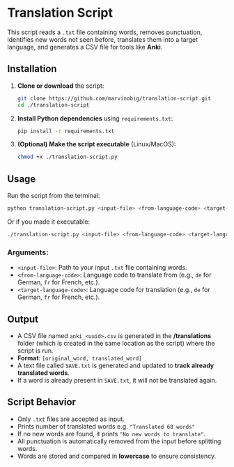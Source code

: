 # Translation Script

This script reads a `.txt` file containing words, removes punctuation, identifies new words not seen before, translates them into a target language, and generates a CSV file for tools like **Anki**.

## Installation

1. **Clone or download** the script:
   ```bash
   git clone https://github.com/marvinobig/translation-script.git
   cd ./translation-script
   ```

2. **Install Python dependencies** using `requirements.txt`:
   ```bash
   pip install -r requirements.txt
   ```

3. **(Optional) Make the script executable** (Linux/MacOS):
   ```bash
   chmod +x ./translation-script.py
   ```

## Usage

Run the script from the terminal:

```bash
python translation-script.py <input-file> <from-language-code> <target-language-code>
```
Or if you made it executable:

```bash
./translation-script.py <input-file> <from-language-code> <target-language-code>
```

### Arguments:
- `<input-file>`: Path to your input `.txt` file containing words.
- `<from-language-code>`: Language code to translate from (e.g., `de` for German, `fr` for French, etc.).
- `<target-language-code>`: Language code for translation (e.g., `de` for German, `fr` for French, etc.).

## Output

- A CSV file named `anki_<uuid>.csv` is generated in the **/translations** folder (which is created in the same location as the script) where the script is run.
- **Format**: `[original_word, translated_word]`
- A text file called `SAVE.txt` is generated and updated to **track already translated words**.
- If a word is already present in `SAVE.txt`, it will not be translated again.

## Script Behavior

- Only `.txt` files are accepted as input.
- Prints number of translated words e.g. `"Translated 68 words"`
- If no new words are found, it prints `"No new words to translate"`.
- All punctuation is automatically removed from the input before splitting words.
- Words are stored and compared in **lowercase** to ensure consistency.

